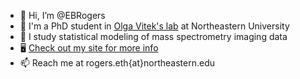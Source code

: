 - 👋 Hi, I’m @EBRogers
- 📖 I'm a PhD student in [Olga Vitek's lab](https://olga-vitek-lab.khoury.northeastern.edu) at Northeastern University
- 🔬 I study statistical modeling of mass spectrometry imaging data
- 🖥️ [Check out my site for more info](https://ebrogers.github.io)
- 📫 Reach me at rogers.eth{at}northeastern.edu
